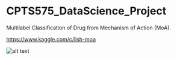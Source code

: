 # CPTS575_DataScience_Project
Multilabel Classification of Drug from Mechanism of Action (MoA).

https://www.kaggle.com/c/lish-moa

![alt text](https://github.com/mmbillah/MechanismofActionDetection_Kaggle/blob/main/MoA_Leaderboard.png?raw=true)
